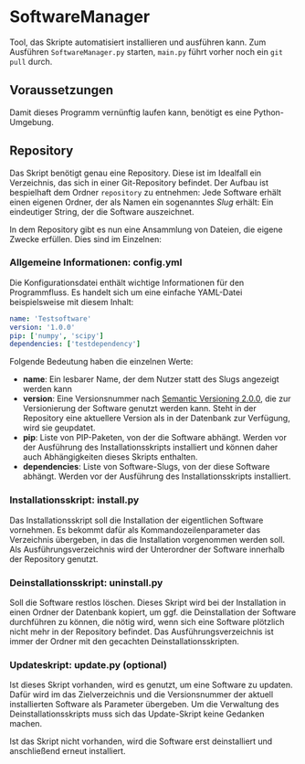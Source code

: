 # SoftwareManager
Tool, das Skripte automatisiert installieren und ausführen kann. Zum Ausführen
`SoftwareManager.py` starten, `main.py` führt vorher noch ein `git pull` durch.

## Voraussetzungen
Damit dieses Programm vernünftig laufen kann, benötigt es eine Python-Umgebung.

## Repository
Das Skript benötigt genau eine Repository. Diese ist im Idealfall ein
Verzeichnis, das sich in einer Git-Repository befindet. Der Aufbau ist
bespielhaft dem Ordner `repository` zu entnehmen: Jede Software erhält einen
eigenen Ordner, der als Namen ein sogenanntes *Slug* erhält: Ein eindeutiger
String, der die Software auszeichnet.

In dem Repository gibt es nun eine Ansammlung von Dateien, die eigene Zwecke
erfüllen. Dies sind im Einzelnen:

### Allgemeine Informationen: config.yml
Die Konfigurationsdatei enthält wichtige Informationen für den Programmfluss.
Es handelt sich um eine einfache YAML-Datei beispielsweise mit diesem Inhalt:
```YAML
name: 'Testsoftware'
version: '1.0.0'
pip: ['numpy', 'scipy']
dependencies: ['testdependency']
```
Folgende Bedeutung haben die einzelnen Werte:
- **name**: Ein lesbarer Name, der dem Nutzer statt des Slugs angezeigt werden
  kann
- **version**: Eine Versionsnummer nach
  [Semantic Versioning 2.0.0](https://semver.org/lang/de/spec/v2.0.0.html), die
  zur Versionierung der Software genutzt werden kann. Steht in der Repository
  eine aktuellere Version als in der Datenbank zur Verfügung, wird sie
  geupdatet.
- **pip**: Liste von PIP-Paketen, von der die Software abhängt. Werden vor der
  Ausführung des Installationsskripts installiert und können daher auch
  Abhängigkeiten dieses Skripts enthalten.
- **dependencies**: Liste von Software-Slugs, von der diese Software abhängt.
  Werden vor der Ausführung des Installationsskripts installiert.

### Installationsskript: install.py
Das Installationsskript soll die Installation der eigentlichen Software
vornehmen. Es bekommt dafür als Kommandozeilenparameter das Verzeichnis
übergeben, in das die Installation vorgenommen werden soll. Als
Ausführungsverzeichnis wird der Unterordner der Software innerhalb der
Repository genutzt.

### Deinstallationsskript: uninstall.py
Soll die Software restlos löschen. Dieses Skript wird bei der Installation in
einen Ordner der Datenbank kopiert, um ggf. die Deinstallation der Software
durchführen zu können, die nötig wird, wenn sich eine Software plötzlich nicht
mehr in der Repository befindet. Das Ausführungsverzeichnis ist immer der
Ordner mit den gecachten Deinstallationsskripten.

### Updateskript: update.py (optional)
Ist dieses Skript vorhanden, wird es genutzt, um eine Software zu updaten.
Dafür wird im das Zielverzeichnis und die Versionsnummer der aktuell
installierten Software als Parameter übergeben. Um die Verwaltung des
Deinstallationsskripts muss sich das Update-Skript keine Gedanken machen.

Ist das Skript nicht vorhanden, wird die Software erst deinstalliert und
anschließend erneut installiert.
